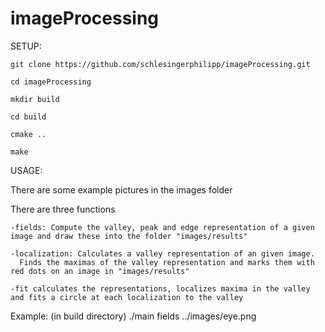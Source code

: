 # imageProcessing
SETUP:

    git clone https://github.com/schlesingerphilipp/imageProcessing.git
    
    cd imageProcessing
    
    mkdir build
    
    cd build
    
    cmake ..
    
    make
    
USAGE:

  There are some example pictures in the images folder
  
  There are three functions
  
    -fields: Compute the valley, peak and edge representation of a given image and draw these into the folder "images/results"
    
    -localization: Calculates a valley representation of an given image. 
      Finds the maximas of the valley representation and marks them with red dots on an image in "images/results"
    
    -fit calculates the representations, localizes maxima in the valley and fits a circle at each localization to the valley
  
  Example:
    (in build directory)
    ./main fields ../images/eye.png
  
